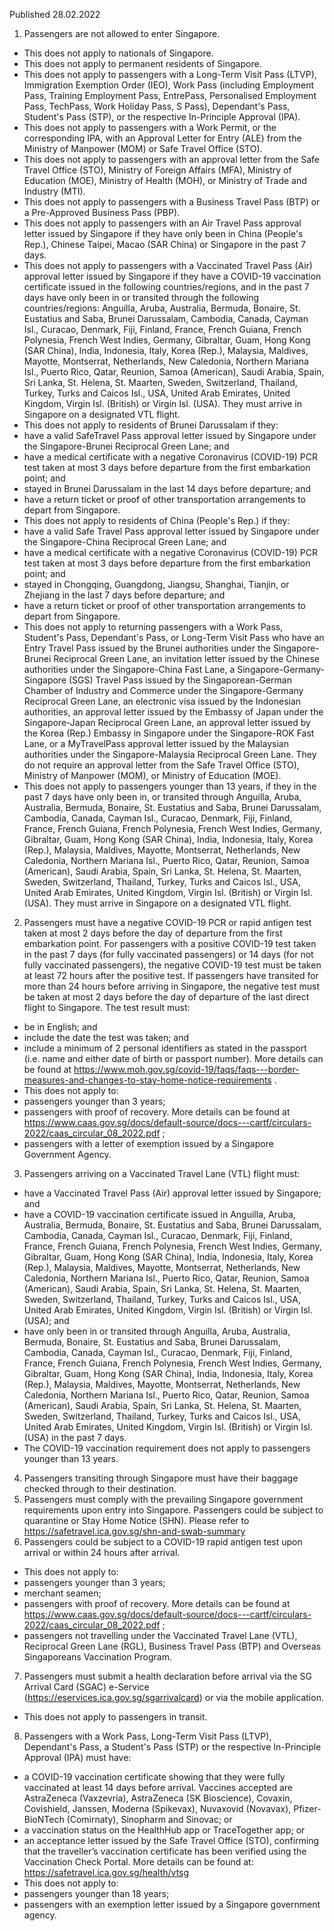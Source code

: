 Published 28.02.2022
1. Passengers are not allowed to enter Singapore.
- This does not apply to nationals of Singapore.
- This does not apply to permanent residents of Singapore.
- This does not apply to passengers with a Long-Term Visit Pass (LTVP), Immigration Exemption Order (IEO), Work Pass (including Employment Pass, Training Employment Pass, EntrePass, Personalised Employment Pass, TechPass, Work Holiday Pass, S Pass), Dependant's Pass, Student's Pass (STP), or the respective In-Principle Approval (IPA).
- This does not apply to passengers with a Work Permit, or the corresponding IPA, with an Approval Letter for Entry (ALE) from the Ministry of Manpower (MOM) or Safe Travel Office (STO).
- This does not apply to passengers with an approval letter from the Safe Travel Office (STO), Ministry of Foreign Affairs (MFA), Ministry of Education (MOE), Ministry of Health (MOH), or Ministry of Trade and Industry (MTI).
- This does not apply to passengers with a Business Travel Pass (BTP) or a Pre-Approved Business Pass (PBP).
- This does not apply to passengers with an Air Travel Pass approval letter issued by Singapore if they have only been in China (People's Rep.), Chinese Taipei, Macao (SAR China) or Singapore in the past 7 days.
- This does not apply to passengers with a Vaccinated Travel Pass (Air) approval letter issued by Singapore if they have a COVID-19 vaccination certificate issued in the following countries/regions, and in the past 7 days have only been in or transited through the following countries/regions:
Anguilla, Aruba, Australia, Bermuda, Bonaire, St. Eustatius and Saba, Brunei Darussalam, Cambodia, Canada, Cayman Isl., Curacao, Denmark, Fiji, Finland, France, French Guiana, French Polynesia, French West Indies, Germany, Gibraltar, Guam, Hong Kong (SAR China), India, Indonesia, Italy, Korea (Rep.), Malaysia, Maldives, Mayotte, Montserrat, Netherlands, New Caledonia, Northern Mariana Isl., Puerto Rico, Qatar, Reunion, Samoa (American), Saudi Arabia, Spain, Sri Lanka, St. Helena, St. Maarten, Sweden, Switzerland, Thailand, Turkey, Turks and Caicos Isl., USA, United Arab Emirates, United Kingdom, Virgin Isl. (British) or Virgin Isl. (USA).
They must arrive in Singapore on a designated VTL flight.
- This does not apply to residents of Brunei Darussalam if they:
- have a valid SafeTravel Pass approval letter issued by Singapore under the Singapore-Brunei Reciprocal Green Lane; and
- have a medical certificate with a negative Coronavirus (COVID-19) PCR test taken at most 3 days before departure from the first embarkation point; and
- stayed in Brunei Darussalam in the last 14 days before departure; and
- have a return ticket or proof of other transportation arrangements to depart from Singapore.
- This does not apply to residents of China (People's Rep.) if they:
- have a valid Safe Travel Pass approval letter issued by Singapore under the Singapore-China Reciprocal Green Lane; and
- have a medical certificate with a negative Coronavirus (COVID-19) PCR test taken at most 3 days before departure from the first embarkation point; and
- stayed in Chongqing, Guangdong, Jiangsu, Shanghai, Tianjin, or Zhejiang in the last 7 days before departure; and
- have a return ticket or proof of other transportation arrangements to depart from Singapore.
- This does not apply to returning passengers with a Work Pass, Student's Pass, Dependant's Pass, or Long-Term Visit Pass who have an Entry Travel Pass issued by the Brunei authorities under the Singapore-Brunei Reciprocal Green Lane, an invitation letter issued by the Chinese authorities under the Singapore-China Fast Lane, a Singapore-Germany-Singapore (SGS) Travel Pass issued by the Singaporean-German Chamber of Industry and Commerce under the Singapore-Germany Reciprocal Green Lane, an electronic visa issued by the Indonesian authorities, an approval letter issued by the Embassy of Japan under the Singapore-Japan Reciprocal Green Lane, an approval letter issued by the Korea (Rep.) Embassy in Singapore under the Singapore-ROK Fast Lane, or a MyTravelPass approval letter issued by the Malaysian authorities under the Singapore-Malaysia Reciprocal Green Lane. They do not require an approval letter from the Safe Travel Office (STO), Ministry of Manpower (MOM), or Ministry of Education (MOE).
- This does not apply to passengers younger than 13 years, if they in the past 7 days have only been in, or transited through Anguilla, Aruba, Australia, Bermuda, Bonaire, St. Eustatius and Saba, Brunei Darussalam, Cambodia, Canada, Cayman Isl., Curacao, Denmark, Fiji, Finland, France, French Guiana, French Polynesia, French West Indies, Germany, Gibraltar, Guam, Hong Kong (SAR China), India, Indonesia, Italy, Korea (Rep.), Malaysia, Maldives, Mayotte, Montserrat, Netherlands, New Caledonia, Northern Mariana Isl., Puerto Rico, Qatar, Reunion, Samoa (American), Saudi Arabia, Spain, Sri Lanka, St. Helena, St. Maarten, Sweden, Switzerland, Thailand, Turkey, Turks and Caicos Isl., USA, United Arab Emirates, United Kingdom, Virgin Isl. (British) or Virgin Isl. (USA). They must arrive in Singapore on a designated VTL flight.
2. Passengers must have a negative COVID-19 PCR or rapid antigen test taken at most 2 days before the day of departure from the first embarkation point. For passengers with a positive COVID-19 test taken in the past 7 days (for fully vaccinated passengers) or 14 days (for not fully vaccinated passengers), the negative COVID-19 test must be taken at least 72 hours after the positive test. If passengers have transited for more than 24 hours before arriving in Singapore, the negative test must be taken at most 2 days before the day of departure of the last direct flight to Singapore.
The test result must:
- be in English; and
- include the date the test was taken; and
- include a minimum of 2 personal identifiers as stated in the passport (i.e. name and either date of birth or passport number).
More details can be found at <a href="https://www.moh.gov.sg/covid-19/faqs/faqs---border-measures-and-changes-to-stay-home-notice-requirements">https://www.moh.gov.sg/covid-19/faqs/faqs---border-measures-and-changes-to-stay-home-notice-requirements</a> .
- This does not apply to:
- passengers younger than 3 years;
- passengers with proof of recovery. More details can be found at <a href="https://www.caas.gov.sg/docs/default-source/docs---cartf/circulars-2022/caas_circular_08_2022.pdf">https://www.caas.gov.sg/docs/default-source/docs---cartf/circulars-2022/caas_circular_08_2022.pdf</a> ;
- passengers with a letter of exemption issued by a Singapore Government Agency.
3. Passengers arriving on a Vaccinated Travel Lane (VTL) flight must:
- have a Vaccinated Travel Pass (Air) approval letter issued by Singapore; and
- have a COVID-19 vaccination certificate issued in Anguilla, Aruba, Australia, Bermuda, Bonaire, St. Eustatius and Saba, Brunei Darussalam, Cambodia, Canada, Cayman Isl., Curacao, Denmark, Fiji, Finland, France, French Guiana, French Polynesia, French West Indies, Germany, Gibraltar, Guam, Hong Kong (SAR China), India, Indonesia, Italy, Korea (Rep.), Malaysia, Maldives, Mayotte, Montserrat, Netherlands, New Caledonia, Northern Mariana Isl., Puerto Rico, Qatar, Reunion, Samoa (American), Saudi Arabia, Spain, Sri Lanka, St. Helena, St. Maarten, Sweden, Switzerland, Thailand, Turkey, Turks and Caicos Isl., USA, United Arab Emirates, United Kingdom, Virgin Isl. (British) or Virgin Isl. (USA); and
- have only been in or transited through Anguilla, Aruba, Australia, Bermuda, Bonaire, St. Eustatius and Saba, Brunei Darussalam, Cambodia, Canada, Cayman Isl., Curacao, Denmark, Fiji, Finland, France, French Guiana, French Polynesia, French West Indies, Germany, Gibraltar, Guam, Hong Kong (SAR China), India, Indonesia, Italy, Korea (Rep.), Malaysia, Maldives, Mayotte, Montserrat, Netherlands, New Caledonia, Northern Mariana Isl., Puerto Rico, Qatar, Reunion, Samoa (American), Saudi Arabia, Spain, Sri Lanka, St. Helena, St. Maarten, Sweden, Switzerland, Thailand, Turkey, Turks and Caicos Isl., USA, United Arab Emirates, United Kingdom, Virgin Isl. (British) or Virgin Isl. (USA) in the past 7 days.
- The COVID-19 vaccination requirement does not apply to passengers younger than 13 years.
4. Passengers transiting through Singapore must have their baggage checked through to their destination.
5. Passengers must comply with the prevailing Singapore government requirements upon entry into Singapore. Passengers could be subject to quarantine or Stay Home Notice (SHN). Please refer to <a href="https://safetravel.ica.gov.sg/shn-and-swab-summary">https://safetravel.ica.gov.sg/shn-and-swab-summary</a>
6. Passengers could be subject to a COVID-19 rapid antigen test upon arrival or within 24 hours after arrival.
- This does not apply to:
- passengers younger than 3 years;
- merchant seamen;
- passengers with proof of recovery. More details can be found at <a href="https://www.caas.gov.sg/docs/default-source/docs---cartf/circulars-2022/caas_circular_08_2022.pdf">https://www.caas.gov.sg/docs/default-source/docs---cartf/circulars-2022/caas_circular_08_2022.pdf</a> ;
- passengers not travelling under the Vaccinated Travel Lane (VTL), Reciprocal Green Lane (RGL), Business Travel Pass (BTP) and Overseas Singaporeans Vaccination Program.
7. Passengers must submit a health declaration before arrival via the SG Arrival Card (SGAC) e-Service (<a href="https://eservices.ica.gov.sg/sgarrivalcard">https://eservices.ica.gov.sg/sgarrivalcard</a>) or via the mobile application.
- This does not apply to passengers in transit.
8. Passengers with a Work Pass, Long-Term Visit Pass (LTVP), Dependant's Pass, a Student's Pass (STP) or the respective In-Principle Approval (IPA) must have:
- a COVID-19 vaccination certificate showing that they were fully vaccinated at least 14 days before arrival. Vaccines accepted are AstraZeneca (Vaxzevria), AstraZeneca (SK Bioscience), Covaxin, Covishield, Janssen, Moderna (Spikevax), Nuvaxovid (Novavax), Pfizer-BioNTech (Comirnaty), Sinopharm and Sinovac; or
- a vaccination status on the HealthHub app or TraceTogether app; or
- an acceptance letter issued by the Safe Travel Office (STO), confirming that the traveller’s vaccination certificate has been verified using the Vaccination Check Portal.
More details can be found at: <a href="https://safetravel.ica.gov.sg/health/vtsg">https://safetravel.ica.gov.sg/health/vtsg</a>
- This does not apply to:
- passengers younger than 18 years;
- passengers with an exemption letter issued by a Singapore government agency.